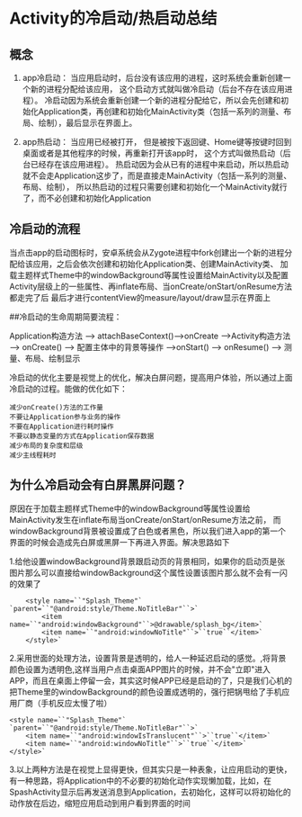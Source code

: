 # Activity的冷启动/热启动总结

## 概念
1. app冷启动： 当应用启动时，后台没有该应用的进程，这时系统会重新创建一个新的进程分配给该应用， 这个启动方式就叫做冷启动（后台不存在该应用进程）。
冷启动因为系统会重新创建一个新的进程分配给它，所以会先创建和初始化Application类，再创建和初始化MainActivity类（包括一系列的测量、布局、绘制），最后显示在界面上。

2. app热启动： 当应用已经被打开， 但是被按下返回键、Home键等按键时回到桌面或者是其他程序的时候，再重新打开该app时， 这个方式叫做热启动（后台已经存在该应用进程）。
热启动因为会从已有的进程中来启动，所以热启动就不会走Application这步了，而是直接走MainActivity（包括一系列的测量、布局、绘制），
所以热启动的过程只需要创建和初始化一个MainActivity就行了，而不必创建和初始化Application

## 冷启动的流程

当点击app的启动图标时，安卓系统会从Zygote进程中fork创建出一个新的进程分配给该应用，之后会依次创建和初始化Application类、创建MainActivity类、
加载主题样式Theme中的windowBackground等属性设置给MainActivity以及配置Activity层级上的一些属性、再inflate布局、当onCreate/onStart/onResume方法都走完了后
最后才进行contentView的measure/layout/draw显示在界面上

##冷启动的生命周期简要流程：

Application构造方法 –> attachBaseContext()–>onCreate –>Activity构造方法 –> onCreate() –> 配置主体中的背景等操作 –>onStart() –> onResume() –> 测量、布局、绘制显示

冷启动的优化主要是视觉上的优化，解决白屏问题，提高用户体验，所以通过上面冷启动的过程。能做的优化如下：

    减少onCreate()方法的工作量
    不要让Application参与业务的操作
    不要在Application进行耗时操作
    不要以静态变量的方式在Application保存数据
    减少布局的复杂度和层级
    减少主线程耗时

## 为什么冷启动会有白屏黑屏问题？

原因在于加载主题样式Theme中的windowBackground等属性设置给MainActivity发生在inflate布局当onCreate/onStart/onResume方法之前，
而windowBackground背景被设置成了白色或者黑色，所以我们进入app的第一个界面的时候会造成先白屏或黑屏一下再进入界面。解决思路如下

1.给他设置windowBackground背景跟启动页的背景相同，如果你的启动页是张图片那么可以直接给windowBackground这个属性设置该图片那么就不会有一闪的效果了


        <style name=``"Splash_Theme"` `parent=``"@android:style/Theme.NoTitleBar"``>`
            <item name=``"android:windowBackground"``>@drawable/splash_bg</item>`
            <item name=``"android:windowNoTitle"``>``true``</item>`
        </style>`

2.采用世面的处理方法，设置背景是透明的，给人一种延迟启动的感觉。,将背景颜色设置为透明色,这样当用户点击桌面APP图片的时候，并不会"立即"进入APP，而且在桌面上停留一会，其实这时候APP已经是启动的了，只是我们心机的把Theme里的windowBackground的颜色设置成透明的，强行把锅甩给了手机应用厂商（手机反应太慢了啦）


    <style name=``"Splash_Theme"` `parent=``"@android:style/Theme.NoTitleBar"``>`
        <item name=``"android:windowIsTranslucent"``>``true``</item>`
        <item name=``"android:windowNoTitle"``>``true``</item>`
    </style>`

3.以上两种方法是在视觉上显得更快，但其实只是一种表象，让应用启动的更快，有一种思路，将Application中的不必要的初始化动作实现懒加载，比如，在SpashActivity显示后再发送消息到Application，去初始化，这样可以将初始化的动作放在后边，缩短应用启动到用户看到界面的时间

